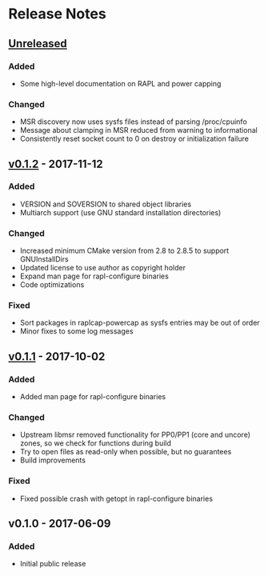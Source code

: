 # Release Notes

## [Unreleased]
### Added
 * Some high-level documentation on RAPL and power capping

### Changed
 * MSR discovery now uses sysfs files instead of parsing /proc/cpuinfo
 * Message about clamping in MSR reduced from warning to informational
 * Consistently reset socket count to 0 on destroy or initialization failure


## [v0.1.2] - 2017-11-12
### Added
 * VERSION and SOVERSION to shared object libraries
 * Multiarch support (use GNU standard installation directories)

### Changed
 * Increased minimum CMake version from 2.8 to 2.8.5 to support GNUInstallDirs
 * Updated license to use author as copyright holder
 * Expand man page for rapl-configure binaries
 * Code optimizations

### Fixed
 * Sort packages in raplcap-powercap as sysfs entries may be out of order
 * Minor fixes to some log messages


## [v0.1.1] - 2017-10-02
### Added
 * Added man page for rapl-configure binaries

### Changed
 * Upstream libmsr removed functionality for PP0/PP1 (core and uncore) zones, so we check for functions during build
 * Try to open files as read-only when possible, but no guarantees
 * Build improvements

### Fixed
 * Fixed possible crash with getopt in rapl-configure binaries


## v0.1.0 - 2017-06-09
### Added
 * Initial public release


[Unreleased]: https://github.com/powercap/raplcap/compare/v0.1.2...HEAD
[v0.1.2]: https://github.com/powercap/raplcap/compare/v0.1.1...v0.1.2
[v0.1.1]: https://github.com/powercap/raplcap/compare/v0.1.0...v0.1.1
